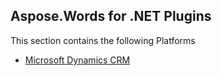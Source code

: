 ## Aspose.Words for .NET Plugins

This section contains the following Platforms
* [Microsoft Dynamics CRM](www.google.com)
